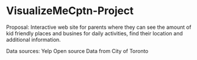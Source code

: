 # VisualizeMeCptn-Project

Proposal: 
Interactive web site for parents where they can see the amount of kid friendly places and busines for daily activities, 
find their location and additional information.

Data sources:
Yelp
Open source Data from City of Toronto

